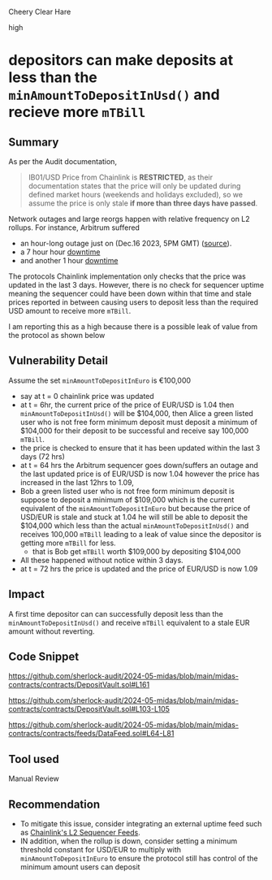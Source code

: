 Cheery Clear Hare

high

# depositors can make deposits at less than the `minAmountToDepositInUsd()` and recieve more `mTBill`

## Summary

As per the Audit documentation,
> IB01/USD Price from Chainlink is **RESTRICTED**, as their documentation states that the price will only be updated during defined market hours (weekends and holidays excluded), so we assume the price is only stale **if more than three days have passed**.

Network outages and large reorgs happen with relative frequency on L2 rollups. For instance, Arbitrum suffered 
- an hour-long outage just on (Dec.16 2023, 5PM GMT) ([source](https://github.com/ArbitrumFoundation/docs/blob/50ee88b406e6e5f3866b32d147d05a6adb0ab50e/postmortems/15_Dec_2023.md)).
- a 7 hour hour [downtime](https://x.com/arbitrum/status/1480165924355330051?s=20)
- and another 1 hour [downtime](https://x.com/arbitrum/status/1735699786618020205?s=20)


The protocols Chainlink implementation only checks that the price was updated in the last 3 days. However, there is no check for sequencer uptime meaning the sequencer could have been down within that time and stale prices reported in between causing users to deposit less than the required USD amount to receive more `mTBill`.

I am reporting this as a high because there is a possible leak of value from the protocol as shown below


## Vulnerability Detail
Assume the set `minAmountToDepositInEuro` is €100,000
- say at t = 0 chainlink price was updated
- at t = 6hr, the current price of the price of EUR/USD is 1.04  then `minAmountToDepositInUsd()` will be $104,000, then Alice a green listed user who is not free form minimum deposit must deposit a minimum of $104,000 for their deposit to be successful and receive say 100,000 `mTBill`.
- the price is checked to ensure that it has been updated within the last 3 days (72 hrs)
- at t = 64 hrs the Arbitrum sequencer goes down/suffers an outage and the last updated price is of EUR/USD is now 1.04 however the price has increased in the last 12hrs to 1.09, 
- Bob  a green listed user who is not free form minimum deposit is suppose to deposit a minimum of $109,000 which is the current equivalent of the `minAmountToDepositInEuro` but because the price of USD/EUR is stale and stuck at 1.04 he will still be able to deposit the $104,000 which less than the actual `minAmountToDepositInUsd()` and receives 100,000 `mTBill` leading to a leak of value since the depositor is getting more `mTBill` for less.
    - that is Bob get `mTBill` worth $109,000 by depositing $104,000
- All these happened without notice within 3 days.
- at t = 72 hrs the price is updated and the price of EUR/USD is now 1.09

## Impact
A first time depositor can can successfully deposit less than the `minAmountToDepositInUsd()` and receive `mTBill` equivalent to a stale EUR amount without reverting.

## Code Snippet
https://github.com/sherlock-audit/2024-05-midas/blob/main/midas-contracts/contracts/DepositVault.sol#L161

https://github.com/sherlock-audit/2024-05-midas/blob/main/midas-contracts/contracts/DepositVault.sol#L103-L105

https://github.com/sherlock-audit/2024-05-midas/blob/main/midas-contracts/contracts/feeds/DataFeed.sol#L64-L81


## Tool used

Manual Review

## Recommendation
- To mitigate this issue, consider integrating an external uptime feed such as [Chainlink's L2 Sequencer Feeds](https://docs.chain.link/data-feeds/l2-sequencer-feeds).
- IN addition, when the rollup is down, consider setting a minimum threshold constant for USD/EUR to multiply with `minAmountToDepositInEuro` to ensure the protocol still has control of the minimum amount users can deposit
